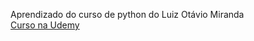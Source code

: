 Aprendizado do curso de python do Luiz Otávio Miranda <br/>
<a href='https://www.udemy.com/course/python-3-do-zero-ao-avancado/learn/lecture/34727044#overview'>Curso na Udemy</a>
